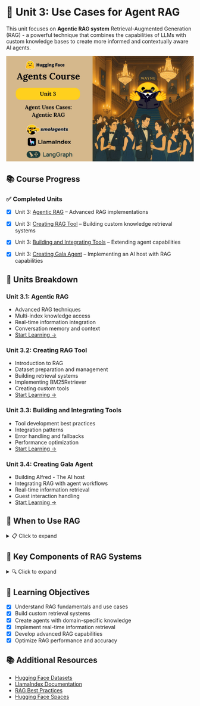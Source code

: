 # 🧠 Unit 3: Use Cases for Agent RAG

This unit focuses on **Agentic RAG system** Retrieval-Augmented Generation (RAG) - a powerful technique that combines the capabilities of LLMs with custom knowledge bases to create more informed and contextually aware AI agents.

![Agent RAG](../assets/thumbnail3.jpg)

## 📚 Course Progress

### ✅ Completed Units
- [x] Unit 3: [Agentic RAG](./Agentic-RAG.md) – Advanced RAG implementations
- [x] Unit 3: [Creating RAG Tool](./Creating-RAG-Tool.md) – Building custom knowledge retrieval systems
- [x] Unit 3: [Building and Integrating Tools](./Building-and-Integrating-Tools-for-Agent.md) – Extending agent capabilities
- [x] Unit 3: [Creating Gala Agent](./Creating-Gala-Agent.md) – Implementing an AI host with RAG capabilities


## 📌 Units Breakdown

### Unit 3.1: **Agentic RAG**
- Advanced RAG techniques
- Multi-index knowledge access
- Real-time information integration
- Conversation memory and context
- [Start Learning →](./Agentic-RAG.md)

### Unit 3.2: **Creating RAG Tool**
- Introduction to RAG
- Dataset preparation and management
- Building retrieval systems
- Implementing BM25Retriever
- Creating custom tools
- [Start Learning →](./Creating-RAG-Tool.md)

### Unit 3.3: **Building and Integrating Tools**
- Tool development best practices
- Integration patterns
- Error handling and fallbacks
- Performance optimization
- [Start Learning →](./Building-and-Integrating-Tools-for-Agent.md)

### Unit 3.4: **Creating Gala Agent**
- Building Alfred - The AI host
- Integrating RAG with agent workflows
- Real-time information retrieval
- Guest interaction handling
- [Start Learning →](./Creating-Gala-Agent.md)



## 🤖 When to Use RAG

<details>
<summary>📋 Click to expand</summary>

Use RAG when:

- You need **domain-specific knowledge** in your agent
- You want to **reduce hallucinations** in LLM responses
- You have **custom datasets** that need to be accessed
- You require **real-time information retrieval**
- You want to **maintain up-to-date information**
- You have **Memory of past interaction**.

Skip it when:
- Your use case only requires general knowledge
- You don't have a structured knowledge base
- Real-time information isn't critical
</details>

## 🔧 Key Components of RAG Systems

<details>
<summary>🔍 Click to expand</summary>

To build effective RAG systems, you need:

- **Knowledge Base** – Your custom dataset or documents
- **Retriever** – Algorithm to find relevant information
- **LLM Integration** – Combining retrieved data with LLM capabilities
- **Tool System** – Interface between agent and knowledge base
- **Query Processing** – Understanding and optimizing user queries
- **Response Generation** – Creating coherent, informed responses
</details>

## 🎯 Learning Objectives

- [x] Understand RAG fundamentals and use cases
- [x] Build custom retrieval systems
- [x] Create agents with domain-specific knowledge
- [x] Implement real-time information retrieval
- [x] Develop advanced RAG capabilities
- [x] Optimize RAG performance and accuracy

## 📚 Additional Resources

- [Hugging Face Datasets](https://huggingface.co/datasets)
- [LlamaIndex Documentation](https://docs.llamaindex.ai/)
- [RAG Best Practices](https://www.pinecone.io/learn/retrieval-augmented-generation/)
- [Hugging Face Spaces](https://huggingface.co/spaces)

